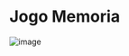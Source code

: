 # Jogo Memoria
![image](https://github.com/user-attachments/assets/f48a6eb2-d28e-487d-b6f9-6bf3fca9b7ed)

